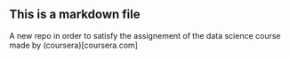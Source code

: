 ## This is a markdown file

A new repo in order to satisfy the assignement of the data science course made by (coursera)[coursera.com]
